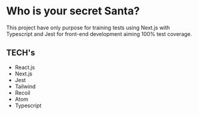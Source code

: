 # Who is your secret Santa?

This project have only purpose for training tests using Next.js with Typescript and Jest for front-end development aiming 100% test coverage.

## TECH's

- React.js
- Next.js
- Jest
- Tailwind
- Recoil
- Atom
- Typescript
